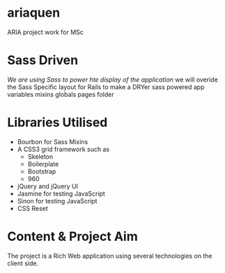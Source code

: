 ariaquen
========

ARIA project work for MSc


Sass Driven
==================

*We are using Sass to power hte display of the application*
we will overide the Sass Specific layout for Rails to make a DRYer sass powered app
variables
mixins
globals
pages folder

Libraries Utilised
====================
- Bourbon for Sass Mixins
- A CSS3 grid framework such as 
	- Skeleton
	- Boilerplate
	- Bootstrap
	- 960
- jQuery and jQuery UI
- Jasmine for testing JavaScript
- Sinon for testing JavaScript
- CSS Reset


Content & Project Aim
======================

The project is a Rich Web application using several technologies on the client side.